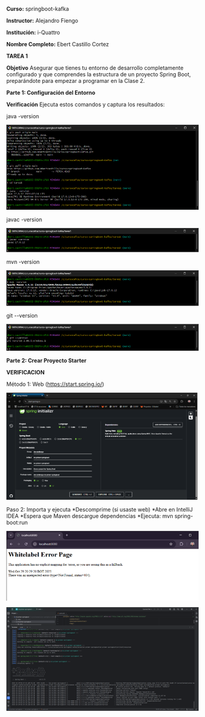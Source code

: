 **Curso:** springboot-kafka

**Instructor:** Alejandro Fiengo

**Institución:** i-Quattro

**Nombre Completo:** Ebert Castillo Cortez

**TAREA 1**

**Objetivo**
Asegurar que tienes tu entorno de desarrollo completamente configurado y que comprendes la estructura de un proyecto Spring Boot, preparándote para empezar a programar en la Clase 2.

**Parte 1: Configuración del Entorno**

**Verificación**
Ejecuta estos comandos y captura los resultados:

java -version

![Imagen de contenedor descargada](screenshots/javaversion.png)

javac -version

![Imagen de contenedor descargada](screenshots/javacversion.png)

mvn -version

![Imagen de contenedor descargada](screenshots/mvnversion.png)

git --version

![Imagen de contenedor descargada](screenshots/gitversion.png)

**Parte 2: Crear Proyecto Starter**

**VERIFICACION**

Método 1: Web (https://start.spring.io/)

![Imagen de contenedor descargada](screenshots/springweb.png)

Paso 2: Importa y ejecuta
*Descomprime (si usaste web)
*Abre en IntelliJ IDEA
*Espera que Maven descargue dependencias
*Ejecuta: mvn spring-boot:run

![Imagen de contenedor descargada](screenshots/web.png)

![Imagen de contenedor descargada](screenshots/cmd.png)
